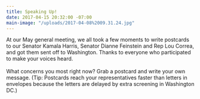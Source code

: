 ```yaml
---
title: Speaking Up!
date: 2017-04-15 20:32:00 -07:00
main-image: "/uploads/2017-04-08%2009.31.24.jpg"
---
```


At our May general meeting, we all took a few moments to write postcards to our Senator Kamala Harris, Senator Dianne Feinstein and Rep Lou Correa, and got them sent off to Washington.   Thanks to everyone who participated to make your voices heard.\
\
What concerns you most right now?  Grab a postcard and write your own message.   (Tip:  Postcards reach your representatives faster than letters in envelopes because the letters are delayed by extra screening in Washington DC.)